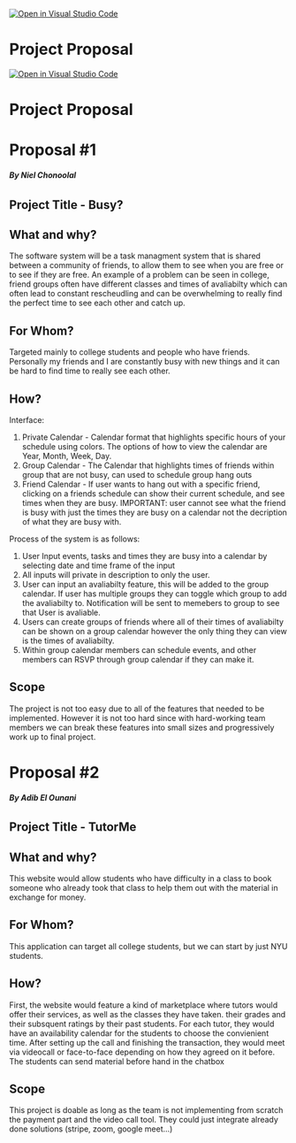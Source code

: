 [![Open in Visual Studio Code](https://classroom.github.com/assets/open-in-vscode-c66648af7eb3fe8bc4f294546bfd86ef473780cde1dea487d3c4ff354943c9ae.svg)](https://classroom.github.com/online_ide?assignment_repo_id=8400913&assignment_repo_type=AssignmentRepo)
# Project Proposal
[![Open in Visual Studio Code](https://classroom.github.com/assets/open-in-vscode-c66648af7eb3fe8bc4f294546bfd86ef473780cde1dea487d3c4ff354943c9ae.svg)](https://classroom.github.com/online_ide?assignment_repo_id=8400913&assignment_repo_type=AssignmentRepo)
# Project Proposal

# Proposal #1 
###### **By Niel Chonoolal** 

## Project Title - Busy? 

## What and why? 

The software system will be a task managment system that is shared between a community of friends, to allow them to see when you are free or to see if they are free. An example of a problem can be seen in college, friend groups often have different classes and times of avaliabilty which can often lead to constant rescheudling and can be overwhelming to really find the perfect time to see each other and catch up. 


## For Whom?

Targeted mainly to college students and people who have friends. Personally my friends and I are constantly busy with new things and it can be hard to find time to really see each other. 

## How? 
Interface: 
1. Private Calendar - Calendar format that highlights specific hours of your schedule using colors. The options of how to view the calendar are Year, Month, Week, Day. 
2. Group Calendar - The Calendar that highlights times of friends within group that are not busy, can used to schedule group hang outs
3. Friend Calendar - If user wants to hang out with a specific friend, clicking on a friends schedule can show their current schedule, and see times when they are busy. IMPORTANT: user cannot see what the friend is busy with just the times they are busy on a calendar not the decription of what they are busy with.  

Process of the system is as follows:
1. User Input events, tasks and times they are busy into a calendar by selecting date and time frame of the input 
2. All inputs will private in description to only the user. 
3. User can input an avaliabilty feature, this will be added to the group calendar. If user has multiple groups they can toggle which group to add the avaliabilty to. Notification will be sent to memebers to group to see that User is avaliable. 
4. Users can create groups of friends where all of their times of avaliabilty can be shown on a group calendar however the only thing they can view is the times of avaliabilty.
5. Within group calendar members can schedule events, and other members can RSVP through group calendar if they can make it. 

## Scope 

The project is not too easy due to all of the features that needed to be implemented. However it is not too hard since with hard-working team members we can break these features into small sizes and progressively work up to final project. 


# Proposal #2 
###### **By Adib El Ounani** 

## Project Title - TutorMe

## What and why? 

This website would allow students who have difficulty in a class to book someone who already took that class to help them out with the material in exchange for money.


## For Whom?

This application can target all college students, but we can start by just NYU students. 

## How? 
First, the website would feature a kind of marketplace where tutors would offer their services, as well as the classes they have taken. their grades and their subsquent ratings by their past students. For each tutor, they would have an availability calendar for the students to choose the convienient time. After setting up the call and finishing the transaction, they would meet via videocall or face-to-face depending on how they agreed on it before. The students can send material before hand in the chatbox


## Scope 

This project is doable as long as the team is not implementing from scratch the payment part and the video call tool. They could just integrate already done solutions (stripe, zoom, google meet...)